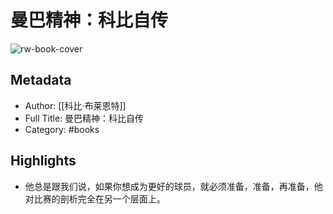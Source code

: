 # 曼巴精神：科比自传

![rw-book-cover](https://wfqqreader-1252317822.image.myqcloud.com/cover/702/23458702/s_23458702.jpg)

## Metadata
- Author: [[科比·布莱恩特]]
- Full Title: 曼巴精神：科比自传
- Category: #books

## Highlights
- 他总是跟我们说，如果你想成为更好的球员，就必须准备，准备，再准备，他对比赛的剖析完全在另一个层面上。
